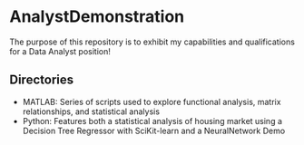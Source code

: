 # AnalystDemonstration

The purpose of this repository is to exhibit my capabilities and qualifications for a Data Analyst position!

## Directories

- MATLAB: Series of scripts used to explore functional analysis, matrix relationships, and statistical analysis
- Python: Features both a statistical analysis of housing market using a Decision Tree Regressor with SciKit-learn and a NeuralNetwork Demo
